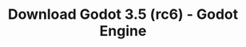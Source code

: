 ---
# Generated by /tools/generators/src/download_archive_generator !!! do not edit by hand !!!
title: 'Download Godot 3.5 (rc6) - Godot Engine'
type: 'download/archive'
name: '3.5'
flavor: 'rc6'
release_date: '2022-07-08T03:00:00-00:00'
release_notes: 'article/release-candidate-godot-3-5-rc-6/'
primaryPlatforms:
  - 'android.apk'
  - 'linux.64'
  - 'macos.universal'
  - 'windows.64'
  - 'linux_server.headless.64'
  - 'web'
  - 'templates'
links:
  android.apk:
    name: 'android.apk'
    title: 'Android'
    caption: 'APK Universal (ARM64 + ARMv7 + x86_64 + x86)'
    tags:
      - 'APK download'
      - 'ARM64/v7'
      - 'x86 (64 & 32 bit)'
    hosts:
      github_builds:
        regular: 'https://github.com/godotengine/godot-builds/releases/download/3.5-rc6/Godot_v3.5-rc6_android_editor.apk'
        mono: '#'
      github:
        regular: 'https://github.com/godotengine/godot/releases/download/3.5-rc6/Godot_v3.5-rc6_android_editor.apk'
        mono: '#'
  linux.64:
    name: 'linux.64'
    title: 'Linux'
    caption: 'Padrão (x86_64)'
    tags:
      - '64 bit'
    hosts:
      github_builds:
        regular: 'https://github.com/godotengine/godot-builds/releases/download/3.5-rc6/Godot_v3.5-rc6_x11.64.zip'
        mono: 'https://github.com/godotengine/godot-builds/releases/download/3.5-rc6/Godot_v3.5-rc6_mono_x11_64.zip'
      github:
        regular: 'https://github.com/godotengine/godot/releases/download/3.5-rc6/Godot_v3.5-rc6_x11.64.zip'
        mono: 'https://github.com/godotengine/godot/releases/download/3.5-rc6/Godot_v3.5-rc6_mono_x11_64.zip'
  macos.universal:
    name: 'macos.universal'
    title: 'macOS'
    caption: 'Universal (x86_64 + Silício da Apple)'
    tags:
      - 'Intel/Apple Silicon'
      - '64 bit'
    hosts:
      github_builds:
        regular: 'https://github.com/godotengine/godot-builds/releases/download/3.5-rc6/Godot_v3.5-rc6_osx.universal.zip'
        mono: 'https://github.com/godotengine/godot-builds/releases/download/3.5-rc6/Godot_v3.5-rc6_mono_osx.universal.zip'
      github:
        regular: 'https://github.com/godotengine/godot/releases/download/3.5-rc6/Godot_v3.5-rc6_osx.universal.zip'
        mono: 'https://github.com/godotengine/godot/releases/download/3.5-rc6/Godot_v3.5-rc6_mono_osx.universal.zip'
  windows.64:
    name: 'windows.64'
    title: 'Windows'
    caption: 'Padrão (x86_64)'
    tags:
      - '64 bit'
    hosts:
      github_builds:
        regular: 'https://github.com/godotengine/godot-builds/releases/download/3.5-rc6/Godot_v3.5-rc6_win64.exe.zip'
        mono: 'https://github.com/godotengine/godot-builds/releases/download/3.5-rc6/Godot_v3.5-rc6_mono_win64.zip'
      github:
        regular: 'https://github.com/godotengine/godot/releases/download/3.5-rc6/Godot_v3.5-rc6_win64.exe.zip'
        mono: 'https://github.com/godotengine/godot/releases/download/3.5-rc6/Godot_v3.5-rc6_mono_win64.zip'
  linux_server.headless.64:
    name: 'linux_server.headless.64'
    title: 'Linux Server'
    caption: 'Headless (x86_64)'
    tags:
      - '64 bit'
      - 'Headless'
    hosts:
      github_builds:
        regular: 'https://github.com/godotengine/godot-builds/releases/download/3.5-rc6/Godot_v3.5-rc6_linux_headless.64.zip'
        mono: 'https://github.com/godotengine/godot-builds/releases/download/3.5-rc6/Godot_v3.5-rc6_mono_linux_headless_64.zip'
      github:
        regular: 'https://github.com/godotengine/godot/releases/download/3.5-rc6/Godot_v3.5-rc6_linux_headless.64.zip'
        mono: 'https://github.com/godotengine/godot/releases/download/3.5-rc6/Godot_v3.5-rc6_mono_linux_headless_64.zip'
  web:
    name: 'web'
    title: 'Editor Web'
    caption: ''
    tags:
      - 'Self-hosted'
      - 'Cross-platform'
    hosts:
      github_builds:
        regular: 'https://github.com/godotengine/godot-builds/releases/download/3.5-rc6/Godot_v3.5-rc6_web_editor.zip'
        mono: '#'
      github:
        regular: 'https://github.com/godotengine/godot/releases/download/3.5-rc6/Godot_v3.5-rc6_web_editor.zip'
        mono: '#'
  linux.32:
    name: 'linux.32'
    title: 'Linux'
    caption: 'Padrão (x86)'
    tags:
      - '32 bit'
    hosts:
      github_builds:
        regular: 'https://github.com/godotengine/godot-builds/releases/download/3.5-rc6/Godot_v3.5-rc6_x11.32.zip'
        mono: 'https://github.com/godotengine/godot-builds/releases/download/3.5-rc6/Godot_v3.5-rc6_mono_x11_32.zip'
      github:
        regular: 'https://github.com/godotengine/godot/releases/download/3.5-rc6/Godot_v3.5-rc6_x11.32.zip'
        mono: 'https://github.com/godotengine/godot/releases/download/3.5-rc6/Godot_v3.5-rc6_mono_x11_32.zip'
  windows.32:
    name: 'windows.32'
    title: 'Windows'
    caption: 'Padrão (x86)'
    tags:
      - '32 bit'
    hosts:
      github_builds:
        regular: 'https://github.com/godotengine/godot-builds/releases/download/3.5-rc6/Godot_v3.5-rc6_win32.exe.zip'
        mono: 'https://github.com/godotengine/godot-builds/releases/download/3.5-rc6/Godot_v3.5-rc6_mono_win32.zip'
      github:
        regular: 'https://github.com/godotengine/godot/releases/download/3.5-rc6/Godot_v3.5-rc6_win32.exe.zip'
        mono: 'https://github.com/godotengine/godot/releases/download/3.5-rc6/Godot_v3.5-rc6_mono_win32.zip'
  linux_server.64:
    name: 'linux_server.64'
    title: 'Servidor Linux'
    caption: 'Padrão (x86_64)'
    tags:
      - '64 bit'
    hosts:
      github_builds:
        regular: 'https://github.com/godotengine/godot-builds/releases/download/3.5-rc6/Godot_v3.5-rc6_linux_server.64.zip'
        mono: 'https://github.com/godotengine/godot-builds/releases/download/3.5-rc6/Godot_v3.5-rc6_mono_linux_server_64.zip'
      github:
        regular: 'https://github.com/godotengine/godot/releases/download/3.5-rc6/Godot_v3.5-rc6_linux_server.64.zip'
        mono: 'https://github.com/godotengine/godot/releases/download/3.5-rc6/Godot_v3.5-rc6_mono_linux_server_64.zip'
  aar_library:
    name: 'aar_library'
    title: 'Biblioteca de AAR'
    caption: ''
    tags:
      - 'Android plugins'
      - 'Java'
      - 'Kotlin'
    hosts:
      github_builds:
        regular: 'https://github.com/godotengine/godot-builds/releases/download/3.5-rc6/godot-lib.3.5.rc6.release.aar'
        mono: 'https://github.com/godotengine/godot-builds/releases/download/3.5-rc6/godot-lib.3.5.rc6.mono.release.aar'
      github:
        regular: 'https://github.com/godotengine/godot/releases/download/3.5-rc6/godot-lib.3.5.rc6.release.aar'
        mono: 'https://github.com/godotengine/godot/releases/download/3.5-rc6/godot-lib.3.5.rc6.mono.release.aar'
  templates:
    name: 'templates'
    title: 'Modelos de exportação'
    caption: ''
    tags:
      - 'Utilizado para exportar os seus jogos para todas as plataformas suportadas'
    hosts:
      github_builds:
        regular: 'https://github.com/godotengine/godot-builds/releases/download/3.5-rc6/Godot_v3.5-rc6_export_templates.tpz'
        mono: 'https://github.com/godotengine/godot-builds/releases/download/3.5-rc6/Godot_v3.5-rc6_mono_export_templates.tpz'
      github:
        regular: 'https://github.com/godotengine/godot/releases/download/3.5-rc6/Godot_v3.5-rc6_export_templates.tpz'
        mono: 'https://github.com/godotengine/godot/releases/download/3.5-rc6/Godot_v3.5-rc6_mono_export_templates.tpz'
---